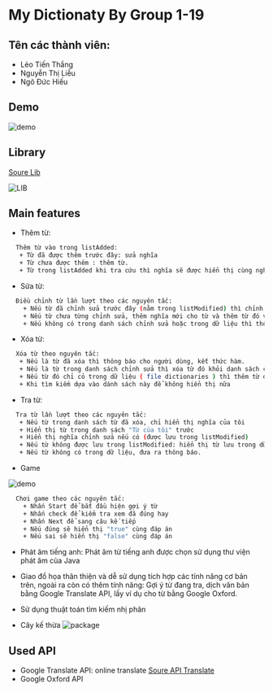 # My Dictionaty By Group 1-19

## Tên các thành viên:

- Lẻo Tiến Thắng
- Nguyễn Thị Liễu
- Ngô Đức Hiếu

## Demo

![demo](https://gist.github.com/assets/102776233/5a8946b2-da56-4261-8705-bfdcfc381982)

## Library

[Soure Lib](https://sourceforge.net/projects/freetts/files/)

![LIB](https://gist.github.com/assets/102776233/4dae15ad-eb7d-4c7c-9c67-dc3bd34202ef)

## Main features

- Thêm từ:
```sh
  Thêm từ vào trong listAdded:
   + Từ đã được thêm trước đây: sửa nghĩa
   + Từ chưa được thêm : thêm từ.
   + Từ trong listAdded khi tra cứu thì nghĩa sẽ được hiển thị cùng nghĩa của dữ liệu.
```
- Sửa từ:
```sh
  Điều chỉnh từ lần lượt theo các nguyên tắc:
    + Nếu từ đã chỉnh sửa trước đây (nằm trong listModified) thì chỉnh sửa phần giải thích trong listModified
    + Nếu từ chưa từng chỉnh sửa, thêm nghĩa mới cho từ và thêm từ đó vào trong listModified.
    + Nếu không có trong danh sách chỉnh sửa hoặc trong dữ liệu thì thông báo "Chưa có dữ liệu về từ này!"
```
- Xóa từ:
```sh
  Xóa từ theo nguyên tắc:
   + Nếu là từ đã xóa thì thông báo cho người dùng, kết thức hàm.
   + Nếu là từ trong danh sách chỉnh sửa thì xóa từ đó khỏi danh sách chỉnh sửa.
   + Nếu từ đó chỉ cỏ trong dữ liệu ( file dictionaries ) thì thêm từ đó vào danh sách từ đã xóa
   + Khi tìm kiếm dựa vào dánh sách này để không hiển thị nữa
```
- Tra từ:
```sh
  Tra từ lần lượt theo các nguyên tắc:
   + Nếu từ trong danh sách từ đã xóa, chỉ hiển thị nghĩa của tôi
   + Hiển thị từ trong danh sách "Từ của tôi" trước
   + Hiển thị nghĩa chỉnh sửa nếu có (được lưu trong listModified)
   + Nếu từ không được lưu trong listModified: hiển thị từ lưu trong dữ liệu - tức file dictionaries.
   + Nếu từ không có trong dữ liệu, đưa ra thông báo.
```
- Game

![demo](https://gist.github.com/assets/102776233/2d613c7a-c91b-4ae6-b641-47ca0ea20aab)
```sh
  Chơi game theo các nguyên tắc:
    + Nhấn Start để bắt đầu hiện gợi ý từ
    + Nhấn check để kiểm tra xem đã đúng hay
    + Nhấn Next để sang câu kế tiếp
    + Nếu đúng sẽ hiển thị "true" cùng đáp án
    + Nếu sai sẽ hiển thị "false" cùng đáp án
```
- Phát âm tiếng anh: Phát âm từ tiếng anh được chọn sử dụng thư viện phát âm của Java
- Giao đồ họa thân thiện và dễ sử dụng tích hợp các tính năng cơ bản trên, ngoài ra còn có thêm tính năng: Gợi ý từ đang tra, dịch văn bản bằng Google Translate API, lấy ví dụ cho từ bằng Google Oxford.
- Sử dụng thuật toán tìm kiếm nhị phân

- Cây kế thừa
![package](https://github.com/Net1men1/Dictionary_Ui/assets/102776233/2daff3fc-903f-434e-ba46-3f5d4886a758)

## Used API

- Google Translate API: online translate [Soure API Translate](https://script.google.com/macros/s/AKfycbzzimSXyRhh4zy2rePQ-cTwisM1WdYZRVc1x1UVRj0-NCV2DHkprugTqvoOsh95APWy/exec)
- Google Oxford API

